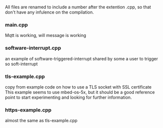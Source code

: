 
All files are renamed to include a number after the extention .cpp, 
so that don't have any infulence on the compilation.

### main.cpp
Mqtt is working, will message is working

### software-interrupt.cpp
an example of software-triggered-interrupt shared by some a user to 
trigger so soft-interrupt

### tls-example.cpp
copy from example code on how to use a TLS socket with SSL certificate
This example seems to use mbed-os-5x, but it should be a good reference point
to start experimenting and looking for further information.

### https-example.cpp
almost the same as tls-example.cpp

